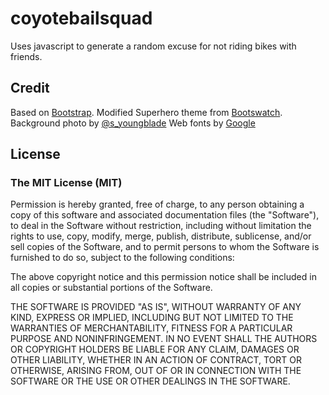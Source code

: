 coyotebailsquad
=============
Uses javascript to generate a random excuse for not riding bikes with friends.

Credit
-------
Based on [Bootstrap](http://getbootstrap.com/ "Bootstrap").
Modified Superhero theme from [Bootswatch](http://bootswatch.com/superhero/ "Bootswatch").
Background photo by [@s_youngblade](http://instagram.com/s_youngblade "Stephen Youngblad")
Web fonts by [Google](http://www.google.com/webfonts "Google web fonts")


License
-------
### The MIT License (MIT)

Permission is hereby granted, free of charge, to any person obtaining a copy
of this software and associated documentation files (the "Software"), to deal
in the Software without restriction, including without limitation the rights
to use, copy, modify, merge, publish, distribute, sublicense, and/or sell
copies of the Software, and to permit persons to whom the Software is
furnished to do so, subject to the following conditions:

The above copyright notice and this permission notice shall be included in all
copies or substantial portions of the Software.

THE SOFTWARE IS PROVIDED "AS IS", WITHOUT WARRANTY OF ANY KIND, EXPRESS OR
IMPLIED, INCLUDING BUT NOT LIMITED TO THE WARRANTIES OF MERCHANTABILITY,
FITNESS FOR A PARTICULAR PURPOSE AND NONINFRINGEMENT. IN NO EVENT SHALL THE
AUTHORS OR COPYRIGHT HOLDERS BE LIABLE FOR ANY CLAIM, DAMAGES OR OTHER
LIABILITY, WHETHER IN AN ACTION OF CONTRACT, TORT OR OTHERWISE, ARISING FROM,
OUT OF OR IN CONNECTION WITH THE SOFTWARE OR THE USE OR OTHER DEALINGS IN THE
SOFTWARE.